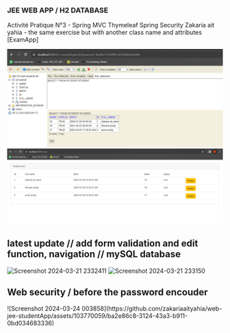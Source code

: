 <h3>JEE WEB APP / H2 DATABASE</h3>

Activité Pratique N°3 - Spring MVC Thymeleaf Spring Security 
Zakaria ait yahia - the same exercise but with another class name and attributes [ExamApp]

<img src="Output/Students_marks-h2DB.PNG">
<img src="Output/StudentsTable.PNG">
<h2>latest update // add form validation and edit function, navigation // mySQL database</h2>

![Screenshot 2024-03-21 2332411](https://github.com/zakariaaityahia/web-jee-studentApp/assets/103770059/90a4cc2e-19b9-4d2b-bfdc-ca40a09bf48f)
![Screenshot 2024-03-21 233150](https://github.com/zakariaaityahia/web-jee-studentApp/assets/103770059/bec53b1e-5e54-443c-8fde-607d560bedd4)
<h2>Web security / before the password encouder </h2>
![Screenshot 2024-03-24 003858](https://github.com/zakariaaityahia/web-jee-studentApp/assets/103770059/ba2e86c8-3124-43a3-b911-0bd034683336)
